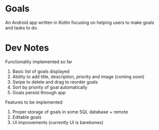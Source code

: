 # Goals

An Android app written in Kotlin focusing on helping users to make goals and tasks to do.

# Dev Notes

Functionality implemented so far

1. Basic list of goals displayed
2. Ability to add title, description, priority and image (coming soon)
3. Swipe to delete and drag to reorder goals
4. Sort by priority of goal automatically
5. Goals persist through app

Features to be implemented

1. Proper storage of goals in some SQL database + remote
2. Editable goals
3. UI improvements (currently UI is barebones)
